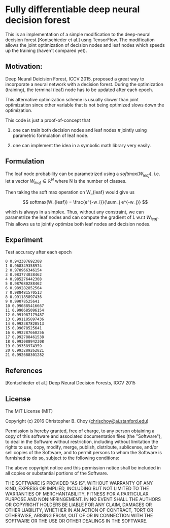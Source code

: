 # Fully differentiable deep neural decision forest

This is an implementation of a simple modification to the deep-neural decision
forest [Kontschieder et al.] usng TensorFlow. The modification allows the joint
optimization of decision nodes and leaf nodes which speeds up the training
(haven't compared yet).


## Motivation:

Deep Neural Deicision Forest, ICCV 2015, proposed a great way to incorporate a
neural network with a decision forest. During the optimization (training), the
terminal (leaf) node has to be updated after each epoch.

This alternative optimization scheme is usually slower than joint optimization
since other variable that is not being optimized slows down the optimization.

This code is just a proof-of-concept that

1. one can train both decision nodes and leaf nodes $\pi$ jointly using
parametric formulation of leaf node.

2. one can implement the idea in a symbolic math library very easily.


## Formulation

The leaf node probability can be parametrized using a $softmax(W_{leaf})$.
i.e. let a vector $W_{leaf} \in \mathbb{R}^N$ where N is the number of classes.

Then taking the soft max operation on W_{leaf} would give us

$$
softmax(W_{leaf}) = \frac{e^{-w_i}}{\sum_j e^{-w_j}}
$$

which is always in a simplex. Thus, without any constraint, we can parametrize
the leaf nodes and can compute the gradient of $L$ w.r.t $W_{leaf}$. This
allows us to jointly optimize both leaf nodes and decision nodes.


## Experiment

Test accuracy after each epoch

```
0 0.942307692308
1 0.968349358974
2 0.978966346154
3 0.983774038462
4 0.985276442308
5 0.987680288462
6 0.989282852564
7 0.988481570513
8 0.991185897436
9 0.99078525641
10 0.990885416667
11 0.990685096154
12 0.991987179487
13 0.991185897436
14 0.992387820513
15 0.99078525641
16 0.992287660256
17 0.992788461538
18 0.993088942308
19 0.99358974359
20 0.993289262821
21 0.992688301282
```

## References
[Kontschieder et al.] Deep Neural Decision Forests, ICCV 2015


## License

The MIT License (MIT)

Copyright (c) 2016 Christopher B. Choy (chrischoy@ai.stanford.edu)

Permission is hereby granted, free of charge, to any person obtaining a copy
of this software and associated documentation files (the "Software"), to deal
in the Software without restriction, including without limitation the rights
to use, copy, modify, merge, publish, distribute, sublicense, and/or sell
copies of the Software, and to permit persons to whom the Software is
furnished to do so, subject to the following conditions:

The above copyright notice and this permission notice shall be included in all
copies or substantial portions of the Software.

THE SOFTWARE IS PROVIDED "AS IS", WITHOUT WARRANTY OF ANY KIND, EXPRESS OR
IMPLIED, INCLUDING BUT NOT LIMITED TO THE WARRANTIES OF MERCHANTABILITY,
FITNESS FOR A PARTICULAR PURPOSE AND NONINFRINGEMENT. IN NO EVENT SHALL THE
AUTHORS OR COPYRIGHT HOLDERS BE LIABLE FOR ANY CLAIM, DAMAGES OR OTHER
LIABILITY, WHETHER IN AN ACTION OF CONTRACT, TORT OR OTHERWISE, ARISING FROM,
OUT OF OR IN CONNECTION WITH THE SOFTWARE OR THE USE OR OTHER DEALINGS IN THE
SOFTWARE.


